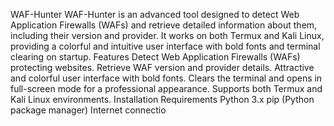 WAF-Hunter
WAF-Hunter is an advanced tool designed to detect Web Application Firewalls (WAFs) and retrieve detailed information about them, including their version and provider. It works on both Termux and Kali Linux, providing a colorful and intuitive user interface with bold fonts and terminal clearing on startup.
Features
Detect Web Application Firewalls (WAFs) protecting websites.
Retrieve WAF version and provider details.
Attractive and colorful user interface with bold fonts.
Clears the terminal and opens in full-screen mode for a professional appearance.
Supports both Termux and Kali Linux environments.
Installation
Requirements
Python 3.x
pip (Python package manager)
Internet connectio
